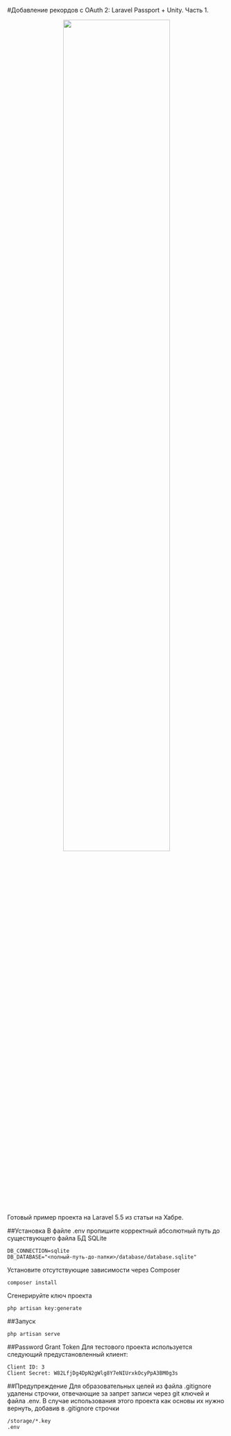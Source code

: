 #Добавление рекордов с OAuth 2: Laravel Passport + Unity. Часть 1.
<p align="center">
  <img src="https://habrastorage.org/webt/59/e3/0f/59e30fac0313f519581891.png" width="70%">
</p>

Готовый пример проекта на Laravel 5.5 из статьи на Хабре.

##Установка
В файле .env пропишите корректный абсолютный путь до существующего файла БД SQLite
```
DB_CONNECTION=sqlite
DB_DATABASE="<полный-путь-до-папки>/database/database.sqlite"
```
Установите отсутствующие зависимости через Composer
```
composer install
```
Сгенерируйте ключ проекта
```
php artisan key:generate
```

##Запуск
```
php artisan serve
```

##Password Grant Token
Для тестового проекта используется следующий предустановленный клиент:
```
Client ID: 3
Client Secret: W82LfjDg4DpN2gWlg8Y7eNIUrxkOcyPpA3BM0g3s
```

##Предупреждение
Для образовательных целей из файла .gitignore удалены строчки, отвечающие за запрет записи через git ключей и файла .env. В случае использования этого проекта как основы их нужно вернуть, добавив в .gitignore строчки
```
/storage/*.key
.env
```